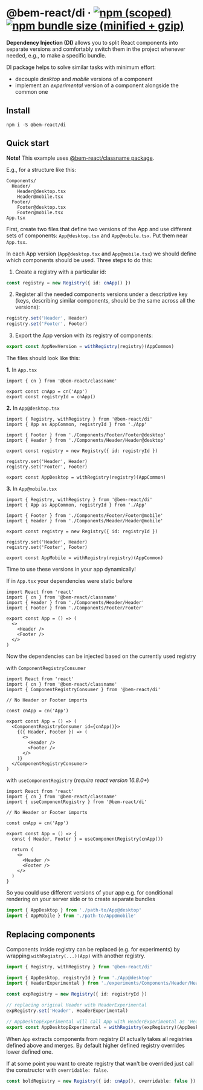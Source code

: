 # @bem-react/di &middot; [![npm (scoped)](https://img.shields.io/npm/v/@bem-react/di.svg)](https://www.npmjs.com/package/@bem-react/di) [![npm bundle size (minified + gzip)](https://img.shields.io/bundlephobia/minzip/@bem-react/di.svg)](https://bundlephobia.com/result?p=@bem-react/di)

**Dependency Injection (DI)** allows you to split React components into separate versions and comfortably switch them in the project whenever needed, e.g., to make a specific bundle.

DI package helps to solve similar tasks with minimum effort:

- decouple _desktop_ and _mobile_ versions of a component
- implement an _experimental_ version of a component alongside the common one

## Install

```
npm i -S @bem-react/di
```

## Quick start

**Note!** This example uses [@bem-react/classname package](https://github.com/bem/bem-react/tree/master/packages/classname).

E.g., for a structure like this:

```
Components/
  Header/
    Header@desktop.tsx
    Header@mobile.tsx
  Footer/
    Footer@desktop.tsx
    Footer@mobile.tsx
App.tsx
```

First, create two files that define two versions of the App and use different sets of components: `App@desktop.tsx` and `App@mobile.tsx`. Put them near `App.tsx`.

In each App version (`App@desktop.tsx` and `App@mobile.tsx`) we should define which components should be used.
Three steps to do this:

1. Create a registry with a particular id:

```ts
const registry = new Registry({ id: cnApp() })
```

2. Register all the needed components versions under a descriptive key (keys, describing similar components, should be the same across all the versions):

```ts
registry.set('Header', Header)
registry.set('Footer', Footer)
```

3. Export the App version with its registry of components:

```ts
export const AppNewVersion = withRegistry(registry)(AppCommon)
```

The files should look like this:

**1.** In `App.tsx`

```tsx
import { cn } from '@bem-react/classname'

export const cnApp = cn('App')
export const registryId = cnApp()
```

**2.** In `App@desktop.tsx`

```tsx
import { Registry, withRegistry } from '@bem-react/di'
import { App as AppCommon, registryId } from './App'

import { Footer } from './Components/Footer/Footer@desktop'
import { Header } from './Components/Header/Header@desktop'

export const registry = new Registry({ id: registryId })

registry.set('Header', Header)
registry.set('Footer', Footer)

export const AppDesktop = withRegistry(registry)(AppCommon)
```

**3.** In `App@mobile.tsx`

```tsx
import { Registry, withRegistry } from '@bem-react/di'
import { App as AppCommon, registryId } from './App'

import { Footer } from './Components/Footer/Footer@mobile'
import { Header } from './Components/Header/Header@mobile'

export const registry = new Registry({ id: registryId })

registry.set('Header', Header)
registry.set('Footer', Footer)

export const AppMobile = withRegistry(registry)(AppCommon)
```

Time to use these versions in your app dynamically!

If in `App.tsx` your dependencies were static before

```tsx
import React from 'react'
import { cn } from '@bem-react/classname'
import { Header } from './Components/Header/Header'
import { Footer } from './Components/Footer/Footer'

export const App = () => (
  <>
    <Header />
    <Footer />
  </>
)
```

Now the dependencies can be injected based on the currently used registry

with `ComponentRegistryConsumer`

```tsx
import React from 'react'
import { cn } from '@bem-react/classname'
import { ComponentRegistryConsumer } from '@bem-react/di'

// No Header or Footer imports

const cnApp = cn('App')

export const App = () => (
  <ComponentRegistryConsumer id={cnApp()}>
    {({ Header, Footer }) => (
      <>
        <Header />
        <Footer />
      </>
    )}
  </ComponentRegistryConsumer>
)
```

with `useComponentRegistry` (_require react version 16.8.0+_)

```tsx
import React from 'react'
import { cn } from '@bem-react/classname'
import { useComponentRegistry } from '@bem-react/di'

// No Header or Footer imports

const cnApp = cn('App')

export const App = () => {
  const { Header, Footer } = useComponentRegistry(cnApp())

  return (
    <>
      <Header />
      <Footer />
    </>
  )
}
```

So you could use different versions of your app e.g. for conditional rendering on your server side or to create separate bundles

```ts
import { AppDesktop } from './path-to/App@desktop'
import { AppMobile } from './path-to/App@mobile'
```

## Replacing components

Components inside registry can be replaced (e.g. for experiments) by wrapping `withRegistry(...)(App)` with another registry.

```ts
import { Registry, withRegistry } from '@bem-react/di'

import { AppDesktop, registryId } from './App@desktop'
import { HeaderExperimental } from './experiments/Components/Header/Header'

const expRegistry = new Registry({ id: registryId })

// replacing original Header with HeaderExperimental
expRegistry.set('Header', HeaderExperimental)

// AppDesktopExperimental will call App with HeaderExperimental as 'Header'
export const AppDesktopExperimental = withRegistry(expRegistry)(AppDesktop)
```

When `App` extracts components from registry _DI_ actually takes all registries defined above and merges. By default higher defined registry overrides lower defined one.

If at some point you want to create registry that wan't be overrided just call the constructor with `overridable: false`.

```ts
const boldRegistry = new Registry({ id: cnApp(), overridable: false })
```
